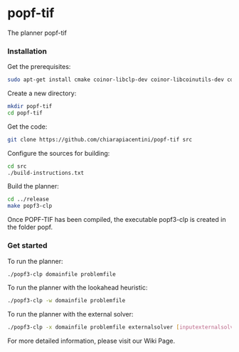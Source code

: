 # popf-tif
The planner popf-tif

### Installation

Get the prerequisites:
```sh
sudo apt-get install cmake coinor-libclp-dev coinor-libcoinutils-dev coinor-libosi-dev doxygen bison flex
```

Create a new directory:
```sh
mkdir popf-tif
cd popf-tif
```

Get the code:
```sh
git clone https://github.com/chiarapiacentini/popf-tif src
```

Configure the sources for building:
```sh
cd src
./build-instructions.txt 
```

Build the planner:
```sh
cd ../release
make popf3-clp 
```

Once POPF-TIF has been compiled, the executable popf3-clp is created in the folder popf.

### Get started

To run the planner:
```sh
./popf3-clp domainfile problemfile
```

To run the planner with the lookahead heuristic:
```sh
./popf3-clp -w domainfile problemfile
```

To run the planner with the external solver:
```sh
./popf3-clp -x domainfile problemfile externalsolver [inputexternalsolver]
```

For more detailed information, please visit our Wiki Page.
